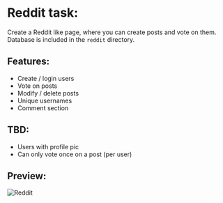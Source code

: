 # Reddit task:
Create a Reddit like page, where you can create posts and vote on them.
Database is included in the `reddit` directory.

## Features:
* Create / login users
* Vote on posts
* Modify / delete posts
* Unique usernames
* Comment section

## TBD:
* Users with profile pic
* Can only vote once on a post (per user)

## Preview:
![Reddit](./assets/reddit.gif)
